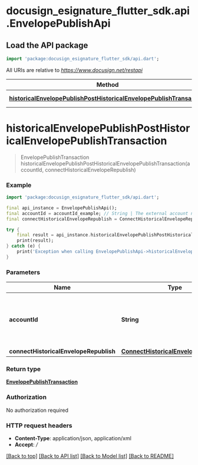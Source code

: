 # docusign_esignature_flutter_sdk.api.EnvelopePublishApi

## Load the API package
```dart
import 'package:docusign_esignature_flutter_sdk/api.dart';
```

All URIs are relative to *https://www.docusign.net/restapi*

Method | HTTP request | Description
------------- | ------------- | -------------
[**historicalEnvelopePublishPostHistoricalEnvelopePublishTransaction**](EnvelopePublishApi.md#historicalenvelopepublishposthistoricalenvelopepublishtransaction) | **POST** /v2.1/accounts/{accountId}/connect/envelopes/publish/historical | 


# **historicalEnvelopePublishPostHistoricalEnvelopePublishTransaction**
> EnvelopePublishTransaction historicalEnvelopePublishPostHistoricalEnvelopePublishTransaction(accountId, connectHistoricalEnvelopeRepublish)



### Example
```dart
import 'package:docusign_esignature_flutter_sdk/api.dart';

final api_instance = EnvelopePublishApi();
final accountId = accountId_example; // String | The external account number (int) or account ID GUID.
final connectHistoricalEnvelopeRepublish = ConnectHistoricalEnvelopeRepublish(); // ConnectHistoricalEnvelopeRepublish | 

try {
    final result = api_instance.historicalEnvelopePublishPostHistoricalEnvelopePublishTransaction(accountId, connectHistoricalEnvelopeRepublish);
    print(result);
} catch (e) {
    print('Exception when calling EnvelopePublishApi->historicalEnvelopePublishPostHistoricalEnvelopePublishTransaction: $e\n');
}
```

### Parameters

Name | Type | Description  | Notes
------------- | ------------- | ------------- | -------------
 **accountId** | **String**| The external account number (int) or account ID GUID. | 
 **connectHistoricalEnvelopeRepublish** | [**ConnectHistoricalEnvelopeRepublish**](ConnectHistoricalEnvelopeRepublish.md)|  | [optional] 

### Return type

[**EnvelopePublishTransaction**](EnvelopePublishTransaction.md)

### Authorization

No authorization required

### HTTP request headers

 - **Content-Type**: application/json, application/xml
 - **Accept**: */*

[[Back to top]](#) [[Back to API list]](../README.md#documentation-for-api-endpoints) [[Back to Model list]](../README.md#documentation-for-models) [[Back to README]](../README.md)

